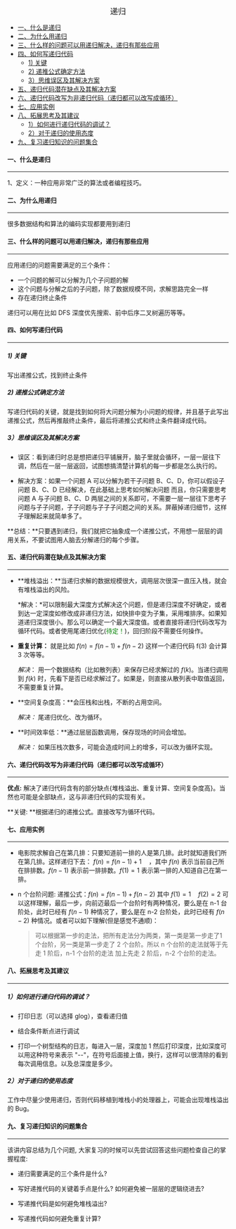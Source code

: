 <!--ts-->

<div align = "center"><font size = 4>递归</font></div>

* [一、什么是递归](#一什么是递归)
* [二、为什么用递归](#二为什么用递归)
* [三、什么样的问题可以用递归解决，递归有那些应用](#三什么样的问题可以用递归解决递归有那些应用)
* [四、如何写递归代码](#四如何写递归代码)
   * [1) 关键](#1-关键)
   * [2) 递推公式确定方法](#2-递推公式确定方法)
   * [3）思维误区及其解决方案](#3思维误区及其解决方案)
* [五、递归代码潜在缺点及其解决方案](#五递归代码潜在缺点及其解决方案)
* [六、递归代码改写为非递归代码（递归都可以改写成循环）](#六递归代码改写为非递归代码递归都可以改写成循环)
* [七、应用实例](#七应用实例)
* [八、拓展思考及其建议](#八拓展思考及其建议)
   * [1）如何进行递归代码的调试？](#1如何进行递归代码的调试)
   * [2）对于递归的使用态度](#2对于递归的使用态度)
* [九、复习递归知识的问题集合](#九复习递归知识的问题集合)



#### 一、什么是递归

---

1、定义：一种应用非常广泛的算法或者编程技巧。



#### 二、为什么用递归

---

很多数据结构和算法的编码实现都要用到递归



#### 三、什么样的问题可以用递归解决，递归有那些应用

---

应用递归的问题需要满足的三个条件：

- 一个问题的解可以分解为几个子问题的解
- 这个问题与分解之后的子问题，除了数据规模不同，求解思路完全一样
- 存在递归终止条件

递归可以用在比如 DFS 深度优先搜索、前中后序二叉树遍历等等。



#### 四、如何写递归代码

---

##### 1) 关键

写出递推公式，找到终止条件



##### 2) 递推公式确定方法

写递归代码的关键，就是找到如何将大问题分解为小问题的规律，并且基于此写出递推公式，然后再推敲终止条件，最后将递推公式和终止条件翻译成代码。



##### 3）思维误区及其解决方案

- 误区：看到递归时总是想把递归平铺展开，脑子里就会循环，一层一层往下调，然后在一层一层返回，试图想搞清楚计算机的每一步都是怎么执行的。

- 解决方案：如果一个问题 A 可以分解为若干子问题 B、C、D，你可以假设子问题 B、C、D 已经解决，在此基础上思考如何解决问题 而且，你只需要思考问题 A 与子问题 B、C、D 两层之间的关系即可，不需要一层一层往下思考子问题与子子问题，子子问题与子子子问题之间的关系。屏蔽掉递归细节，这样子理解起来就简单多了。

**总结：**只要遇到递归，我们就把它抽象成一个递推公式，不用想一层层的调用关系，不要试图用人脑去分解递归的每个步骤。



#### 五、递归代码潜在缺点及其解决方案

---

- **堆栈溢出：**当递归求解的数据规模很大，调用层次很深一直压入栈，就会有堆栈溢出的风险。

  *解决：*可以限制最大深度方式解决这个问题，但是递归深度不好确定，或者到达一定深度如修改成非递归方法，如快排中变为子集，采用堆排序。如果知道递归深度很小。那么可以确定一个最大深度值。或者直接将递归代码改写为循环代码。或者使用尾递归优化(<font color=green>待定！</font>)，回归阶段不需要任何操作。

- **重复计算：** 就是比如 $f(n) = f(n-1) + f(n-2)$ 这样一个递归代码 f(3) 会计算 3 次等等。 

  _解决_： 用一个数据结构（比如散列表）来保存已经求解过的 $f(k)$。当递归调用到 $f(k)$ 时，先看下是否已经求解过了。如果是，则直接从散列表中取值返回，不需要重复计算。

- **空间复杂度高：**会压栈和出栈，不断的占用空间。

  _解决：_ 尾递归优化、改为循环。

- **时间效率低：**通过层层函数调用，保存现场的时间会增加。

  *解决：* 如果压栈次数多，可能会造成时间上的增多，可以改为循环实现。


#### 六、递归代码改写为非递归代码（递归都可以改写成循环）

---

**优点:** 解决了递归代码含有的部分缺点{堆栈溢出、重复计算、空间复杂度高}。当然也可能是全部缺点，这与非递归代码的实现有关。

**关键: **根据递归的递推公式。直接改写为循环代码。



#### 七、应用实例

---

- 电影院求解自己在第几排：只要知道前一排的人是第几排。此时就知道我们所在第几排。这样递归下去： $f(n) = f(n-1) + 1\quad$，其中 $f(n)$ 表示当前自己所在排排数。$f(n-1)$ 表示前一排排数。$f(1) = 1$ 表示第一排的人知道自己在第一排。

- n 个台阶问题:  递推公式：$f(n)=f(n-1)+f(n-2)$ 其中 $f(1) = 1 \quad f(2) = 2$ 可以这样理解，最后一步，向前迈最后一个台阶时有两种情况，要么是在 n-1 台阶处，此时已经有 $f(n-1)$ 种情况了，要么是在 n-2 台阶处，此时已经有 $f(n-2)$ 种情况。或者可以如下理解(但是感觉不通顺)：

  > 可以根据第一步的走法，把所有走法分为两类，第一类是第一步走了1 个台阶，另一类是第一步走了 2 个台阶。所以 n 个台阶的走法就等于先走 1 阶后，n-1 个台阶的走法 加上先走 2 阶后，n-2 个台阶的走法。



#### 八、拓展思考及其建议

---

##### 1）如何进行递归代码的调试？

- 打印日志（可以选择 glog），查看递归值

- 结合条件断点进行调试

- 打印一个树型结构的日志，每进入一层，深度加 1 然后打印深度，比如深度可以用这种符号来表示 "--"，在符号后面接上值，换行，这样可以很清除的看到每次调用信息。以及总深度是多少。


##### 2）对于递归的使用态度

工作中尽量少使用递归，否则代码移植到堆栈小的处理器上，可能会出现堆栈溢出的 Bug。



#### 九、复习递归知识的问题集合

---

该讲内容总结为几个问题, 大家复习的时候可以先尝试回答这些问题检查自己的掌握程度:

- 递归需要满足的三个条件是什么?

- 写好递推代码的关键着手点是什么? 如何避免被一层层的逻辑绕进去?

- 写递推代码是如何避免堆栈溢出?

- 写递推代码如何避免重复计算?



<!--te-->